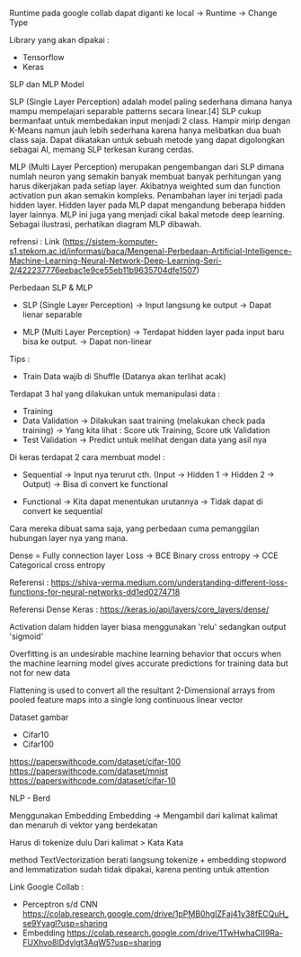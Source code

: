 Runtime pada google collab dapat diganti ke local -> Runtime -> Change Type

Library yang akan dipakai :

- Tensorflow
- Keras

SLP dan MLP Model

SLP (Single Layer Perception) adalah model paling sederhana dimana hanya mampu mempelajari separable patterns secara linear.[4] SLP cukup bermanfaat untuk membedakan input menjadi 2 class. Hampir mirip dengan K-Means namun jauh lebih sederhana karena hanya melibatkan dua buah class saja. Dapat dikatakan untuk sebuah metode yang dapat digolongkan sebagai AI, memang SLP terkesan kurang cerdas.

MLP (Multi Layer Perception) merupakan pengembangan dari SLP dimana numlah neuron yang semakin banyak membuat banyak perhitungan yang harus dikerjakan pada setiap layer. Akibatnya weighted sum dan function activation pun akan semakin kompleks. Penambahan layer ini terjadi pada hidden layer. Hidden layer pada MLP dapat mengandung beberapa hidden layer lainnya. MLP ini juga yang menjadi cikal bakal metode deep learning. Sebagai ilustrasi, perhatikan diagram MLP dibawah.

refrensi : Link (https://sistem-komputer-s1.stekom.ac.id/informasi/baca/Mengenal-Perbedaan-Artificial-Intelligence-Machine-Learning-Neural-Network-Deep-Learning-Seri-2/422237776eebac1e9ce55eb11b9635704dfe1507)

Perbedaan SLP & MLP

- SLP (Single Layer Perception)
  -> Input langsung ke output
  -> Dapat lienar separable

- MLP (Multi Layer Perception)
  -> Terdapat hidden layer pada input baru bisa ke output.
  -> Dapat non-linear

Tips :

- Train Data wajib di Shuffle (Datanya akan terlihat acak)

Terdapat 3 hal yang dilakukan untuk memanipulasi data :

- Training
- Data Validation
  -> Dilakukan saat training (melakukan check pada training)
  -> Yang kita lihat : Score utk Training, Score utk Validation
- Test Validation
  -> Predict untuk melihat dengan data yang asil nya

Di keras terdapat 2 cara membuat model :

- Sequential
  -> Input nya terurut cth. (Input -> Hidden 1 -> Hidden 2 -> Output)
  -> Bisa di convert ke functional

- Functional
  -> Kita dapat menentukan urutannya
  -> Tidak dapat di convert ke sequential

Cara mereka dibuat sama saja, yang perbedaan cuma pemanggilan hubungan layer nya yang mana.

Dense = Fully connection layer
Loss
-> BCE Binary cross entropy
-> CCE Categorical cross entropy

Referensi : https://shiva-verma.medium.com/understanding-different-loss-functions-for-neural-networks-dd1ed0274718


Referensi Dense Keras : 
https://keras.io/api/layers/core_layers/dense/

Activation dalam hidden layer biasa menggunakan 'relu' sedangkan output 'sigmoid' 

Overfitting is an undesirable machine learning behavior that occurs when the machine learning model gives accurate predictions for training data but not for new data


Flattening is used to convert all the resultant 2-Dimensional arrays from pooled feature maps into a single long continuous linear vector

Dataset gambar
- Cifar10
- Cifar100

https://paperswithcode.com/dataset/cifar-100
https://paperswithcode.com/dataset/mnist
https://paperswithcode.com/dataset/cifar-10


NLP - Berd

Menggunakan Embedding
Embedding -> Mengambil dari kalimat kalimat dan menaruh di vektor yang berdekatan

Harus di tokenize dulu 
Dari kalimat > Kata Kata

method TextVectorization berati langsung tokenize + embedding
stopword and lemmatization sudah tidak dipakai, karena penting untuk attention

Link Google Collab : 
- Perceptron s/d CNN
https://colab.research.google.com/drive/1pPMB0hgIZFaj41y38fECQuH_se9Yyagl?usp=sharing
- Embedding
https://colab.research.google.com/drive/1TwHwhaCII9Ra-FUXhvo8lDdylgt3AqW5?usp=sharing 
